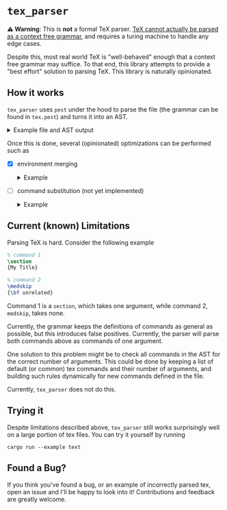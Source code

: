# `tex_parser`

**⚠️ Warning**: This is **not** a formal TeX parser. [TeX cannot actually be
parsed as a context free grammar](https://tex.stackexchange.com/questions/4201/is-there-a-bnf-grammar-of-the-tex-language), and requires a turing machine to handle any
edge cases.

Despite this, most real world TeX is "well-behaved" enough that a context free
grammar may suffice. To that end, this library attempts to provide a "best
effort" solution to parsing TeX. This library is naturally opinionated.

## How it works

`tex_parser` uses `pest` under the hood to parse the file (the grammar can be
found in `tex.pest`) and turns it into an AST. 

<details>
<summary>Example file and AST output</summary>

Consider the following file
```tex
\begin{document}
  Hello world
\end{document}
```

The resulting AST would be
```
[
    Cmd(
        Command {
            name: "begin",
            args: [
                Required(
                    [
                        Text(
                            "document",
                        ),
                    ],
                ),
            ],
        },
    ),
    Text(
        "Hello World",
    ),
    Cmd(
        Command {
            name: "end",
            args: [
                Required(
                    [
                        Text(
                            "document",
                        ),
                    ],
                ),
            ],
        },
    ),
]
```
</details>


Once this is done, several (opinionated) optimizations can be performed such as

- [x] environment merging

    <details>
    <summary>Example</summary>


    The following AST
    ```
    [
        Cmd(
            Command {
                name: "begin",
                args: [
                    Required(
                        [
                            Text(
                                "document",
                            ),
                        ],
                    ),
                ],
            },
        ),
        Text(
            "Hello World",
        ),
        Cmd(
            Command {
                name: "end",
                args: [
                    Required(
                        [
                            Text(
                                "document",
                            ),
                        ],
                    ),
                ],
            },
        ),
    ]
    ```

    would turn into

    ```
    [
        Environment {
            name: "document",
            args: [
                Required(
                    [
                        Text(
                            "document",
                        ),
                    ],
                ),
            ],
            contents: [
                Text(
                    "Hello World",
                ),
            ],
        },
    ]
    ```
    </details>

- [ ] command substitution (not yet implemented)

    <details>
    <summary>Example</summary>

    For the following file
    ```tex
    \def\R{\mathbb R}

    \R
    ```

    All instances of `\R` in the AST would be replaced with `{\mathbb R}`.
    </details>

## Current (known) Limitations

Parsing TeX is hard. Consider the following example

```tex
% command 1
\section
{My Title}

% command 2
\medskip
{\bf unrelated}
```

Command 1 is a `section`, which takes one argument, while command 2, `medskip`,
takes none.

Currently, the grammar keeps the definitions of commands as general as possible,
but this introduces false positives. Currently, the parser will parse both
commands above as commands of one argument.

One solution to this problem might be to check all commands in the AST for the
correct number of arguments. This could be done by keeping a list of default (or
common) tex commands and their number of arguments, and building such rules
dynamically for new commands defined in the file.

Currently, `tex_parser` does not do this.

## Trying it

Despite limitations described above, `tex_parser` still works surprisingly well
on a large portion of tex files. You can try it yourself by running

```
cargo run --example text
```

## Found a Bug?

If you think you've found a bug, or an example of incorrectly parsed tex, open
an issue and I'll be happy to look into it! Contributions and feedback are
greatly welcome.
